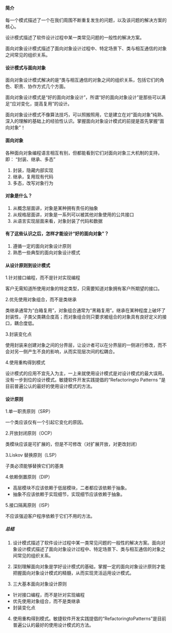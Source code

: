 #### 简介

每一个模式描述了一个在我们周围不断重复发生的问题，以及该问题的解决方案的核心。

设计模式描述了软件设计过程中某一类常见问题的一般性的解决方案。

面向对象设计模式描述了面向对象设计过程中、特定场景下、类与相互通信的对象之间常见的组织关系。

#### 设计模式与面向对象

面向对象设计模式解决的是“类与相互通信的对象之间的组织关系，包括它们的角色、职责、协作方式几个方面。

面向对象设计模式是“好的面向对象设计”，所谓“好的面向对象设计”是那些可以满足“应对变化，提高复用”的设计。

面向对象设计模式不像算法技巧，可以照搬照用，它是建立在对“面向对象”纯熟、深入的理解的基础上的经验性认识。掌握面向对象设计模式的前提是首先掌握“面向对象”！

#### 面向对象

各种面向对象编程语言相互有别，但都能看到它们对面向对象三大机制的支持，即： “封装、继承、多态”

1. 封装，隐藏内部实现
2. 继承，复用现有代码
3. 多态，改写对象行为

#### 对象是什么？

1. 从概念层面讲，对象是某种拥有责任的抽象
2. 从规格层面讲，对象是一系列可以被其他对象使用的公共接口
3. 从语言实现层面来看，对象封装了代码和数据

#### 有了这些认识之后，怎样才能设计“好的面向对象”？

1. 遵循一定的面向对象设计原则
2. 熟悉一些典型的面向对象设计模式

#### 从设计原则到设计模式

1.针对接口编程，而不是针对实现编程

客户无需知道所使用对象的特定类型，只需要知道对象拥有客户所期望的接口。
  
2.优先使用对象组合，而不是类继承

类继承通常为“白箱复用”，对象组合通常为“黑箱复用”。继承在某种程度上破坏了封装性，子类父类耦合度高；而对象组合则只要求被组合的对象具有良好定义的接口，耦合度低。

3.封装变化点

使用封装来创建对象之间的分界层，让设计者可以在分界层的一侧进行修改，而不会对另一侧产生不良的影响，从而实现层次间的松耦合。

4.使用重构得到模式

设计模式的应用不宜先入为主，一上来就使用设计模式是对设计模式的最大误用。没有一步到位的设计模式。敏捷软件开发实践提倡的“Refactoringto Patterns ”是目前普遍公认的最好的使用设计模式的方法。

#### 设计原则

1.单一职责原则（SRP）

一个类应该仅有一个引起它变化的原因。

2.开放封闭原则（OCP）

类模块应该是可扩展的，但是不可修改（对扩展开放，对更改封闭）

3.Liskov 替换原则（LSP）

子类必须能够替换它们的基类

4.依赖倒置原则（DIP）

* 高层模块不应该依赖于低层模块，二者都应该依赖于抽象。
* 抽象不应该依赖于实现细节，实现细节应该依赖于抽象。

5.接口隔离原则（ISP）

不应该强迫客户程序依赖于它们不用的方法。


##### 总结

1. 设计模式描述了软件设计过程中某一类常见问题的一般性的解决方案。面向对象设计模式描述了面向对象设计过程中、特定场景下、类与相互通信的对象之间常见的组织关系。

2. 深刻理解面向对象是学好设计模式的基础，掌握一定的面向对象设计原则才能把握面向对象设计模式的精髓，从而实现灵活运用设计模式。

3. 三大基本面向对象设计原则

* 针对接口编程，而不是针对实现编程
* 优先使用对象组合，而不是类继承
* 封装变化点

4. 使用重构得到模式。敏捷软件开发实践提倡的“RefactoringtoPatterns”是目前普遍公认的最好的使用设计模式的方法。
